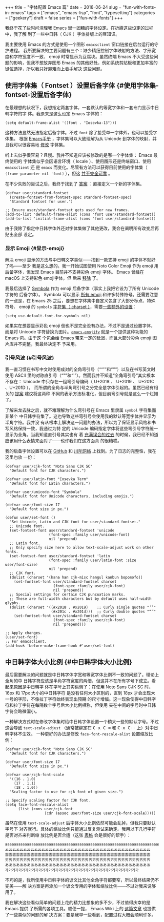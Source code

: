 +++
title = "字体配置 Emacs 篇"
date = 2018-06-24
slug = "fun-with-fonts-in-emacs"
tags = ["emacs", "emacs-lisp", "font", "typesetting"]
categories = ["geekery"]
draft = false
series = ["fun-with-fonts"]
+++

我终于花了些时间清理我 Emacs 里一团糟的字体设定。在折腾这些设定的过程中，我了解
到了一些中日韩（ CJK ）字体排版上的豆知识。

我主要使用 Emacs 的方式是使用一个图形 `emacsclient` 窗口链接在后台运行的守护进程。
我所要解决的主要问题有三个：缺少精细控制字体映射的方法、字形宽度和字符宽度不一致、
emoji 时常显示为豆腐块。虽然终端 Emacs 不大受这些问题的影响，但我不想放弃图形
Emacs 的其他好处，例如系统剪贴板和更加丰富的键位选择，所以我只好迎难而上着手解决
这些问题。


## 使用字体集（ Fontset ）设置后备字体 {#使用字体集-fontset-设置后备字体}

在最理想的状况下，我想指定两套字体，一套默认的等宽字体和一套专门显示中日韩字符的字
体。我原来是这么设定 Emacs 字体的：

```emacs-lisp
(setq default-frame-alist '((font . "Iosevka-13")))
```

这种方法显然无法指定后备字体。不过 `font` 除了接受单一字体外，也可以接受字体集。
根据 [Emacs手册](https://www.gnu.org/software/emacs/manual/html%5Fnode/emacs/Fontsets.html) ，字体集可以大致理解为从 Unicode 到字体的映射，并且我可以很容易地
[修改](https://www.gnu.org/software/emacs/manual/html%5Fnode/emacs/Modifying-Fontsets.html) 字体集。

听上去似乎很容易？且慢。我并不知道应该被修改的是哪一个字体集： Emacs 最终使用的
字体集似乎会因语言环境（ locale ）、使用图形还是终端窗口、使用 `emacsclient` 还
是 `emacs` 而变化。尽管有方法可以获得目前使用的字体集（ `(frame-parameter nil
'font)` ），但这 [并不完全可靠](https://lists.gnu.org/archive/html/emacs-devel/2006-12/msg00285.html) 。

在不少失败的尝试之后，我终于找到了 [答案](https://stackoverflow.com/questions/17102692/using-a-list-of-fonts-with-a-daemonized-emacs) ：直接定义一个新的字体集。

```emacs-lisp
(defvar user/standard-fontset
  (create-fontset-from-fontset-spec standard-fontset-spec)
  "Standard fontset for user.")

;; Ensure user/standard-fontset gets used for new frames.
(add-to-list 'default-frame-alist (cons 'font user/standard-fontset))
(add-to-list 'initial-frame-alist (cons 'font user/standard-fontset))
```

由于我除了指定中日韩字体外还对字体集做了其他更改，我会在阐明所有改变后再贴出全部
设定。


### 显示 Emoji {#显示-emoji}

解决 emoji 显示的方法与中日韩文字类似——找到一款支持 emoji 的字体不就好了吗——至少
我是这么想的。我一开始试图使用 Noto Color Emoji 作为 emoji 用后备字体，但发现
Emacs 目前并不支持彩色 emoji 字体。 Emacs 曾经在 macOS 上支持彩色 emoji字体，但
后来 [移除](https://github.com/emacs-mirror/emacs/blob/emacs-25.1/etc/NEWS#L1723) 了。

我最后选择了 [Symbola](http://users.teilar.gr/~g1951d/) 作为 emoji 后备字体（事实上我把它设为了所有 Unicode 字符的
后备字体）。 Symbola 可以显示 [所有 emoji](https://unicode.org/Public/emoji/11.0/emoji-test.txt) 和许多特殊符号。还需要注意的一点是，在
Emacs 25 之后，要想在字体集中自定义包含了大部分标点、特殊符号、 emoji 的
`symbols` [字符集（ charset ）](https://www.gnu.org/software/emacs/manual/html%5Fnode/emacs/Charsets.html)，需要[一些额外的设置](https://github.com/emacs-mirror/emacs/blob/emacs-25/etc/NEWS#L58)：

```emacs-lisp
(setq use-default-font-for-symbols nil)
```

如果实在想要显示彩色 emoji 倒也不是完全没有办法，不过不是通过设置字体，而是将
Unicode 字符替换为图片。[`emacs-emojify`](https://github.com/iqbalansari/emacs-emojify) 就是一个提供这种功能的 Emacs 包。由于这
个包会给 Emacs 带来一定的延迟，而且大部分彩色 emoji 图片库并不完整，我最终决定不
予采用。


### 引号风波 {#引号风波}

我一直习惯在书写中文时使用成对的全角弯引号（““””和“‘’”）以及在书写英文时
使用 ASCII 里的对称直引号（“"”和“'”）。然而我并不知道“全角弯引号”其实根本
不存在： Unicode 中只存在一组弯引号编码（ U+2018 、 U+2019 、 U+201C 、U+201D ），
而所谓的全角与半角弯引号之分完全是字体引起的。虽然已经有相关的 [提案](https://www.unicode.org/L2/L2014/14006-sv-western-vs-cjk.pdf) 建议将这两种
不同的表示方法标准化，但目前弯引号就是这么一个烂摊子。

了解来龙去脉之后，就不难理解为什么弯引号在 Emacs 里隶属 `symbol` 字符集而非某个
中日韩字符集了。这也导致这些弯引号会使用我的默认等宽字体并显示为半角字符。我并没
有从根本上解决这一问题的办法，所以为了保证显示风格和书写风格保持一致，我通过为特
定的 Unicode 编码指定字体将这些弯引号字符统一显示为全角。当我知道直引号其实也有
着 [充满误会的过去](https://www.cl.cam.ac.uk/~mgk25/ucs/quotes.html) 的时候，我已经不知道应该用什么表情来面对了——也许我们在这方面真
的很糟糕。

我的后备字体设置可以在 [GitHub](https://github.com/shimmy1996/.emacs.d#fontset-with-cjk-and-unicode-fallback) 和 [川陀网络](https://git.shimmy1996.com/shimmy1996/.emacs.d#fontset-with-cjk-and-unicode-fallback) 上找到。为了日志的完整性，我在这里也放
一份：

```emacs-lisp
(defvar user/cjk-font "Noto Sans CJK SC"
  "Default font for CJK characters.")

(defvar user/latin-font "Iosevka Term"
  "Default font for Latin characters.")

(defvar user/unicode-font "Symbola"
  "Default font for Unicode characters, including emojis.")

(defvar user/font-size 17
  "Default font size in px.")

(defun user/set-font ()
  "Set Unicode, Latin and CJK font for user/standard-fontset."
  ;; Unicode font.
  (set-fontset-font user/standard-fontset 'unicode
                    (font-spec :family user/unicode-font)
                    nil 'prepend)
  ;; Latin font.
  ;; Only specify size here to allow text-scale-adjust work on other fonts.
  (set-fontset-font user/standard-fontset 'latin
                    (font-spec :family user/latin-font :size user/font-size)
                    nil 'prepend)
  ;; CJK font.
  (dolist (charset '(kana han cjk-misc hangul kanbun bopomofo))
    (set-fontset-font user/standard-fontset charset
                      (font-spec :family user/cjk-font)
                      nil 'prepend))
  ;; Special settings for certain CJK puncuation marks.
  ;; These are full-width characters but by default uses half-width glyphs.
  (dolist (charset '((#x2018 . #x2019)    ;; Curly single quotes "‘’"
                     (#x201c . #x201d)))  ;; Curly double quotes "“”"
    (set-fontset-font user/standard-fontset charset
                      (font-spec :family user/cjk-font)
                      nil 'prepend)))

;; Apply changes.
(user/set-font)
;; For emacsclient.
(add-hook 'before-make-frame-hook #'user/set-font)
```


## 中日韩字体大小比例 {#中日韩字体大小比例}

最后需要解决的问题就是中日韩字体字宽和等宽字体比例不一致的问题了。理论上全角的中
日韩字符应该是半角字符宽度的两倍，但这并不在所有字号下成立。看起来原因是中日韩字
体在字号上其实偷懒了：在使用 Noto Sans CJK SC 时， 16px 和 17px 大小的中日韩字符
是没有任何大小区别的，直到 18px 才会出现大一号的字形，不像拉丁字符始终表现出预期
的尺寸增幅。这一现象使得中日韩字符和拉丁字符在每隔数个字号后大小比例相称，但使用
夹在中间的字号时中日韩字符会略微偏小。

一种解决方式时在修改字体集时给中日韩字体设置一个稍大一些的默认字号。不过这会导致
`text-scale-adjust` （通常被绑定在 <kbd>C-x C-=</kbd> 和 <kbd>C-x C--</kbd> 上）对中日韩字体不生效。
一种更好的办法是修改 `face-font-rescale-alist` 设置缩放比例：

```emacs-lisp
(defvar user/cjk-font "Noto Sans CJK SC"
  "Default font for CJK characters.")

(defvar user/font-size 17
  "Default font size in px.")

(defvar user/cjk-font-scale
  '((16 . 1.0)
    (17 . 1.1)
    (18 . 1.0))
  "Scaling factor to use for cjk font of given size.")

;; Specify scaling factor for CJK font.
(setq face-font-rescale-alist
      (list (cons user/cjk-font
                  (cdr (assoc user/font-size user/cjk-font-scale)))))
```

虽然在使用 `text-scale-adjust` 后字体大小比例依然可能会乱掉，但我只要默认字号下
对齐就行。具体的缩放比例只能通过反复测试来确定。我用以下几行字符是否对齐来判断缩
放比例是否合适（这张 [表格](https://websemantics.uk/articles/font-size-conversion/) 会是很好的帮手）：

```nil
aaaaaaaaaaaaaaaaaaaaaaaaaaaaaaaaaaaaaaaaaaaaaaaaaaaaaaaaaaaaaaaaaaaaaaaaaaaaaaaa
云云云云云云云云云云云云云云云云云云云云云云云云云云云云云云云云云云云云云云云云
雲雲雲雲雲雲雲雲雲雲雲雲雲雲雲雲雲雲雲雲雲雲雲雲雲雲雲雲雲雲雲雲雲雲雲雲雲雲雲雲
ㄞㄞㄞㄞㄞㄞㄞㄞㄞㄞㄞㄞㄞㄞㄞㄞㄞㄞㄞㄞㄞㄞㄞㄞㄞㄞㄞㄞㄞㄞㄞㄞㄞㄞㄞㄞㄞㄞㄞㄞ
ああああああああああああああああああああああああああああああああああああああああ
가가가가가가가가가가가가가가가가가가가가가가가가가가가가가가가가가가가가가가가가
```

不巧的是，我所使用中日韩字体的谚文比其他全角字符都要窄，所以最终结果仍不完美——解
决方案是再添加一个谚文专用的字体和缩放比例——不过对我来说够用了。

我在解决这些看似简单的问题上花的精力比想象的多不少，不过值得庆幸的是 Emacs 提供
了所需的各项工具。顺便一提， Emacs Wiki 上的 [这篇文章](https://www.emacswiki.org/emacs/FontSets) 也提供了一些类似的问题的解
决方案：要是我早一些看到，配置过程大概会顺利许多。
